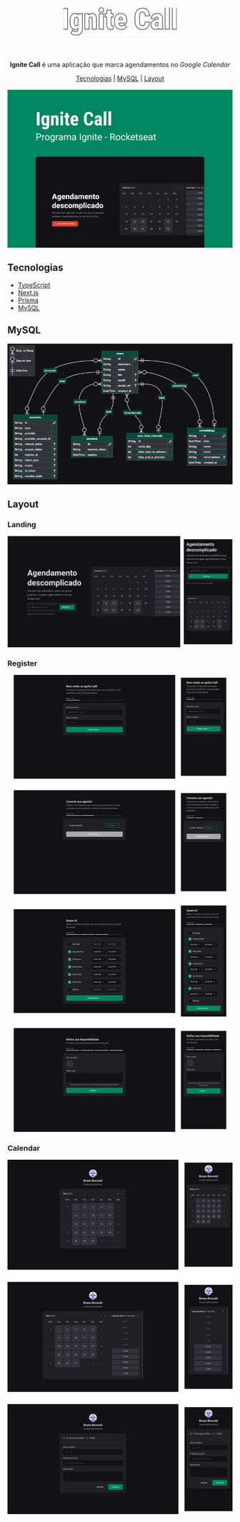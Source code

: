 <h1 align="center">
  <img src=".github/logo.png" />
</h1>

<br />

<p align="center"><strong>Ignite Call</strong> é uma aplicação que marca agendamentos no <i>Google Calendar</i></p>

<div align="center">
  <a href="#tecnologias">Tecnologias</a>
  |
  <a href="#mysql">MySQL</a>
  |
  <a href="#layout">Layout</a>
</div>

<br />

<div align="center">
  <img src=".github/cover.png" />
</div>

## Tecnologias
- [TypeScript](https://www.typescriptlang.org)
- [Next.js](https://nextjs.org)
- [Prisma](https://www.prisma.io)
- [MySQL](https://www.mysql.com)

## MySQL

<div align="center">
  <img src=".github/mysql.png" />
</div>

## Layout

### Landing

<div align="center">
  <img src=".github/landing.png" />
</div>

### Register

<div align="center">
  <img src=".github/register.png" />
</div>

### Calendar

<div align="center">
  <img src=".github/calendar.png" />
</div>